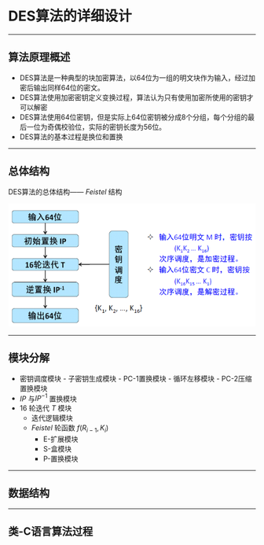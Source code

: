 # DES算法的详细设计
------

## 算法原理概述

- DES算法是一种典型的块加密算法，以64位为一组的明文块作为输入，经过加密后输出同样64位的密文。
- DES算法使用加密密钥定义变换过程，算法认为只有使用加密所使用的密钥才可以解密
- DES算法使用64位密钥，但是实际上64位密钥被分成8个分组，每个分组的最后一位为奇偶校验位，实际的密钥长度为56位。
- DES算法的基本过程是换位和置换
------


## 总体结构

DES算法的总体结构—— *Feistel* 结构

![总体结构](./image/structure.png)

------

## 模块分解

  - 密钥调度模块
        - 子密钥生成模块
              - PC-1置换模块
              - 循环左移模块
              - PC-2压缩置换模块
  - $IP$ 与$IP^{-1}$ 置换模块
  - 16 轮迭代 $T$ 模块
      - 迭代逻辑模块
      - *Feistel* 轮函数 $f(R{_{i-1}, K_i})$ 
          - E-扩展模块
          - S-盒模块
          - P-置换模块

------

## 数据结构



------

## 类-C语言算法过程